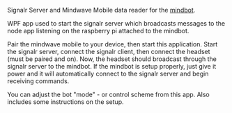 Signalr Server and Mindwave Mobile data reader for the [mindbot](https://github.com/rdlucas2/mindbot).

WPF app used to start the signalr server which broadcasts messages to the node app listening on the raspberry pi attached to the mindbot.

Pair the mindwave mobile to your device, then start this application. Start the signalr server, connect the signalr client, then connect the headset (must be paired and on). Now, the headset should broadcast through the signalr server to the mindbot. If the mindbot is setup properly, just give it power and it will automatically connect to the signalr server and begin receiving commands.

You can adjust the bot "mode" - or control scheme from this app. Also includes some instructions on the setup. 
